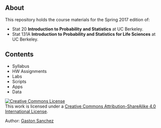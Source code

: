 ## About

This repository holds the course materials for the Spring 2017 edition of:

- Stat 20 __Introduction to Probability and Statistics__ at UC Berkeley.
- Stat 131A __Introduction to Probability and Statistics for Life Sciences__ at UC Berkeley.


## Contents

- Syllabus
- HW Assignments
- Labs
- Scripts
- Apps
- Data


<a rel="license" href="http://creativecommons.org/licenses/by-sa/4.0/"><img alt="Creative Commons License" style="border-width:0" src="https://i.creativecommons.org/l/by-sa/4.0/88x31.png" /></a><br />This work is licensed under a <a rel="license" href="http://creativecommons.org/licenses/by-sa/4.0/">Creative Commons Attribution-ShareAlike 4.0 International License</a>.

Author: [Gaston Sanchez](http://gastonsanchez.com)
